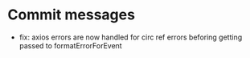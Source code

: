 # Commit messages

- fix: axios errors are now handled for circ ref errors beforing getting passed to formatErrorForEvent